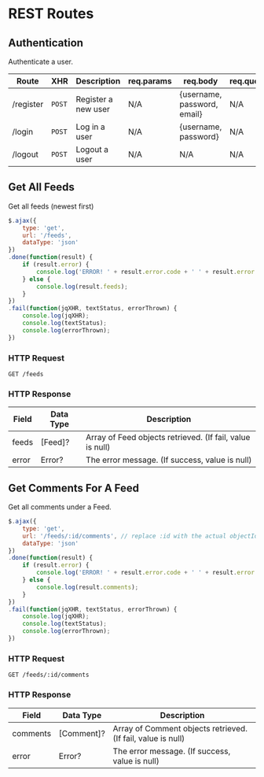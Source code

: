# REST Routes

## Authentication

Authenticate a user.

Route     |   XHR   |     Description     |  req.params |          req.body           | req.query
----------|---------|---------------------|-------------|-----------------------------|-----------
/register |  `POST` | Register a new user |     N/A     | {username, password, email} |    N/A    
/login    |  `POST` | Log in a user       |     N/A     |    {username, password}     |    N/A
/logout   |  `POST` | Logout a user       |     N/A     |             N/A             |    N/A

## Get All Feeds

Get all feeds (newest first)

```javascript
$.ajax({
    type: 'get',
    url: '/feeds',
    dataType: 'json'
})
.done(function(result) {
    if (result.error) {
        console.log('ERROR! ' + result.error.code + ' ' + result.error.message);
    } else {
        console.log(result.feeds);
    }
})
.fail(function(jqXHR, textStatus, errorThrown) {
    console.log(jqXHR);
    console.log(textStatus);
    console.log(errorThrown);
})
```

### HTTP Request

`GET /feeds`

### HTTP Response
Field     | Data Type | Description
----------|-----------|------------
feeds     |  [Feed]?  | Array of Feed objects retrieved. (If fail, value is null)
error     |  Error?   | The error message. (If success, value is null)

## Get Comments For A Feed

Get all comments under a Feed.

```javascript
$.ajax({
    type: 'get',
    url: '/feeds/:id/comments', // replace :id with the actual objectId of the Feed
    dataType: 'json'
})
.done(function(result) {
    if (result.error) {
        console.log('ERROR! ' + result.error.code + ' ' + result.error.message);
    } else {
        console.log(result.comments);
    }
})
.fail(function(jqXHR, textStatus, errorThrown) {
    console.log(jqXHR);
    console.log(textStatus);
    console.log(errorThrown);
})
```

### HTTP Request

`GET /feeds/:id/comments`

### HTTP Response
Field     | Data Type | Description
----------|-----------|------------
comments  | [Comment]?| Array of Comment objects retrieved. (If fail, value is null)
error     |  Error?   | The error message. (If success, value is null)
